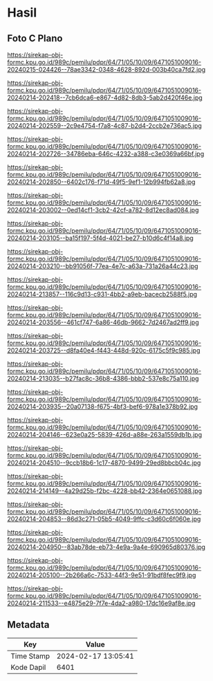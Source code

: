 # Hasil

## Foto C Plano

https://sirekap-obj-formc.kpu.go.id/989c/pemilu/pdpr/64/71/05/10/09/6471051009016-20240215-024426--78ae3342-0348-4628-892d-003b40ca7fd2.jpg

https://sirekap-obj-formc.kpu.go.id/989c/pemilu/pdpr/64/71/05/10/09/6471051009016-20240214-202418--7cb6dca6-e867-4d82-8db3-5ab2d420f46e.jpg

https://sirekap-obj-formc.kpu.go.id/989c/pemilu/pdpr/64/71/05/10/09/6471051009016-20240214-202559--2c9e4754-f7a8-4c87-b2d4-2ccb2e736ac5.jpg

https://sirekap-obj-formc.kpu.go.id/989c/pemilu/pdpr/64/71/05/10/09/6471051009016-20240214-202726--34786eba-646c-4232-a388-c3e0369a66bf.jpg

https://sirekap-obj-formc.kpu.go.id/989c/pemilu/pdpr/64/71/05/10/09/6471051009016-20240214-202850--6402c176-f71d-49f5-9ef1-12b994fb62a8.jpg

https://sirekap-obj-formc.kpu.go.id/989c/pemilu/pdpr/64/71/05/10/09/6471051009016-20240214-203002--0ed14cf1-3cb2-42cf-a782-8d12ec8ad084.jpg

https://sirekap-obj-formc.kpu.go.id/989c/pemilu/pdpr/64/71/05/10/09/6471051009016-20240214-203105--ba15f197-5f4d-4021-be27-b10d6c4f14a8.jpg

https://sirekap-obj-formc.kpu.go.id/989c/pemilu/pdpr/64/71/05/10/09/6471051009016-20240214-203210--bb91056f-77ea-4e7c-a63a-731a26a44c23.jpg

https://sirekap-obj-formc.kpu.go.id/989c/pemilu/pdpr/64/71/05/10/09/6471051009016-20240214-213857--116c9d13-c931-4bb2-a9eb-bacecb2588f5.jpg

https://sirekap-obj-formc.kpu.go.id/989c/pemilu/pdpr/64/71/05/10/09/6471051009016-20240214-203556--461cf747-6a86-46db-9662-7d2467ad2ff9.jpg

https://sirekap-obj-formc.kpu.go.id/989c/pemilu/pdpr/64/71/05/10/09/6471051009016-20240214-203725--d8fa40e4-f443-448d-920c-6175c5f9c985.jpg

https://sirekap-obj-formc.kpu.go.id/989c/pemilu/pdpr/64/71/05/10/09/6471051009016-20240214-213035--b27fac8c-36b8-4386-bbb2-537e8c75a110.jpg

https://sirekap-obj-formc.kpu.go.id/989c/pemilu/pdpr/64/71/05/10/09/6471051009016-20240214-203935--20a07138-f675-4bf3-bef6-978a1e378b92.jpg

https://sirekap-obj-formc.kpu.go.id/989c/pemilu/pdpr/64/71/05/10/09/6471051009016-20240214-204146--623e0a25-5839-426d-a88e-263a1559db1b.jpg

https://sirekap-obj-formc.kpu.go.id/989c/pemilu/pdpr/64/71/05/10/09/6471051009016-20240214-204510--9ccb18b6-1c17-4870-9499-29ed8bbcb04c.jpg

https://sirekap-obj-formc.kpu.go.id/989c/pemilu/pdpr/64/71/05/10/09/6471051009016-20240214-214149--4a29d25b-f2bc-4228-bb42-2364e0651088.jpg

https://sirekap-obj-formc.kpu.go.id/989c/pemilu/pdpr/64/71/05/10/09/6471051009016-20240214-204853--86d3c271-05b5-4049-9ffc-c3d60c6f060e.jpg

https://sirekap-obj-formc.kpu.go.id/989c/pemilu/pdpr/64/71/05/10/09/6471051009016-20240214-204950--83ab78de-eb73-4e9a-9a4e-690965d80376.jpg

https://sirekap-obj-formc.kpu.go.id/989c/pemilu/pdpr/64/71/05/10/09/6471051009016-20240214-205100--2b266a6c-7533-44f3-9e51-91bdf8fec9f9.jpg

https://sirekap-obj-formc.kpu.go.id/989c/pemilu/pdpr/64/71/05/10/09/6471051009016-20240214-211533--e4875e29-7f7e-4da2-a980-17dc16e9af8e.jpg


## Metadata

| Key        | Value               |
| ---------- | ------------------- |
| Time Stamp | 2024-02-17 13:05:41 |
| Kode Dapil | 6401                |



